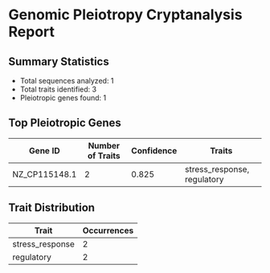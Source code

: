# Genomic Pleiotropy Cryptanalysis Report

## Summary Statistics

- Total sequences analyzed: 1
- Total traits identified: 3
- Pleiotropic genes found: 1

## Top Pleiotropic Genes

| Gene ID | Number of Traits | Confidence | Traits |
|---------|------------------|------------|--------|
| NZ_CP115148.1 | 2 | 0.825 | stress_response, regulatory |

## Trait Distribution

| Trait | Occurrences |
|-------|-------------|
| stress_response | 2 |
| regulatory | 2 |
